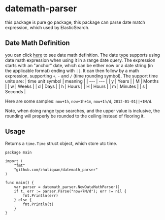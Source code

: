 # datemath-parser

this package is pure go package, this package can parse date match expression, which used by ElasticSearch. 

## Date Math Definition

you can click [here](http://www.elasticsearch.org/guide/en/elasticsearch/reference/current/mapping-date-format.html#date-math)  to see date math definition. The date type supports using date math expression when using it in a range date query. The expression starts with an "anchor" date, which can be either now or a date string (in the applicable format) ending with `||`. It can then follow by a math expression, supporting `+`, `-` and `/` (time rounding symbol). The support time units are:
| time unit symbol |  meaning |
| --- | ---     |
| y   | Years   |
| M   | Months  |
| w   | Weeks   |
| d   | Days    |
| h   | Hours   |
| H   | Hours   |
| m   | Minutes |
| s   | Seconds |

Here are some samples:
`now+1h`, `now+1h+1m`, `now+1h/d`, `2012-01-01||+1M/d`.

Note, when doing range type searches, and the upper value is inclusive, the rounding will properly be rounded to the ceiling instead of flooring it.

## Usage

Returns a `time.Time` struct object, which store utc time.
```golang
package main

import (
    "fmt"
    "github.com/zhuliquan/datemath_parser"
)

func main() {
    var parser = datemath_parser.NewDataMathParser()
    if t, err := parser.Parse("now+7M/d"); err != nil {
        fmt.Println(err)
    } else {
        fmt.Println(t)
    } 
}
```